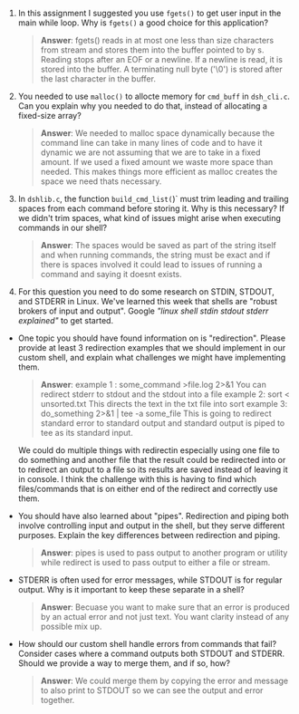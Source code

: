 1. In this assignment I suggested you use `fgets()` to get user input in the main while loop. Why is `fgets()` a good choice for this application?

    > **Answer**: fgets() reads in at most one less than size characters from stream and stores them into the buffer pointed to by s. Reading stops after an EOF or a newline. If a newline is read, it is stored into the buffer. A terminating null byte ('\0') is stored after the last character in the buffer.

2. You needed to use `malloc()` to allocte memory for `cmd_buff` in `dsh_cli.c`. Can you explain why you needed to do that, instead of allocating a fixed-size array?

    > **Answer**: We needed to malloc space dynamically because the command line can take in many
    lines of code and to have it dynamic we are not assuming that we are to take in a fixed amount. If we used a fixed amount we waste more space than needed. This makes things more efficient as malloc creates the space we need thats necessary.


3. In `dshlib.c`, the function `build_cmd_list(`)` must trim leading and trailing spaces from each command before storing it. Why is this necessary? If we didn't trim spaces, what kind of issues might arise when executing commands in our shell?

    > **Answer**:  The spaces would be saved as part of the string itself and when running commands, the string must be exact and if there is spaces involved it could lead to issues of running a command and saying it doesnt exists.

4. For this question you need to do some research on STDIN, STDOUT, and STDERR in Linux. We've learned this week that shells are "robust brokers of input and output". Google _"linux shell stdin stdout stderr explained"_ to get started.

- One topic you should have found information on is "redirection". Please provide at least 3 redirection examples that we should implement in our custom shell, and explain what challenges we might have implementing them.

    > **Answer**:  example 1 : some_command >file.log 2>&1
    You can redirect stderr to stdout and the stdout into a file
    example 2: sort < unsorted.txt
    This directs the text in the txt file into sort
    example 3: do_something 2>&1 | tee -a some_file 
    This is going to redirect standard error to standard output and standard output is piped to tee as its standard input.

    We could do multiple things with redirectin especially using one file to do something and another file that the result could be redirected into or to redirect an output to a file so its results are saved instead of leaving it in console. I think the challenge with this is having to find which files/commands that is on either end of the redirect and correctly use them.

- You should have also learned about "pipes". Redirection and piping both involve controlling input and output in the shell, but they serve different purposes. Explain the key differences between redirection and piping.

    > **Answer**:  pipes is used to pass output to another program or utility while redirect is used to pass output to either a file or stream.

- STDERR is often used for error messages, while STDOUT is for regular output. Why is it important to keep these separate in a shell?

    > **Answer**:  Becuase you want to make sure that an error is produced by an actual error and not just text. You want clarity instead of any possible mix up.

- How should our custom shell handle errors from commands that fail? Consider cases where a command outputs both STDOUT and STDERR. Should we provide a way to merge them, and if so, how?

    > **Answer**:  We could merge them by copying the error and message to also print to STDOUT so we can see the output and error together.